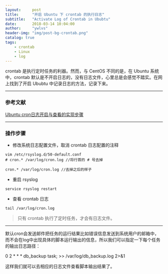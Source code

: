 ```yaml
---
layout:     post
title:      "开启 Ubuntu 下 crontab 的执行日志"
subtitle:   "Activate Log of Crontab in Ububtu"
date:       2018-03-14 10:04:00
author:     "ywlvs"
header-img: "img/post-bg-crontab.png"
catalog: true
tags:
    - crontab
    - Linux
    - log
---
```



crontab 是执行定时任务的利器。然而，与 CentOS 不同的是，在 Ubuntu 系统中，crontab 默认是不开启日志的，没有日志文件，心里总是会感觉不踏实。在网上找到了开启 Ububtu 中记录日志的方法，记录下来。

---

### 参考文献

[Ubuntu cron日志开启与查看的实现步骤](http://www.jb51.net/article/125417.htm)

---

### 操作步骤

+ 修改系统日志配置文件，取消 crontab 日志配置的注释

```
vim /etc/rsyslog.d/50-default.conf
# cron.* /var/log/cron.log //将行首的 # 号去掉

cron.* /var/log/cron.log //去掉之后的样子
```

+ 重启 rsyslog

```
service rsyslog restart
```

+ 查看 crontab 日志

```
tail /var/log/cron.log
```

>只有 crontab 执行了定时任务，才会有日志文件。


---


默认cron会发送邮件把任务的运行结果比如错误信息发送到系统用户的邮箱中，而不会在log中出现具体的脚本运行输出的信息，所以我们可以指定一下每个任务的输出日志路径：

0 2 * * * db_backup task; >> /var/log/db_backup.log 2>&1

这样我们就可以去相应的日志文件查看脚本输出结果了。
